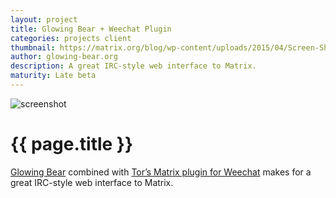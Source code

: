 ```yaml
---
layout: project
title: Glowing Bear + Weechat Plugin
categories: projects client
thumbnail: https://matrix.org/blog/wp-content/uploads/2015/04/Screen-Shot-2015-04-21-at-17.36.43-400x284.png
author: glowing-bear.org
description: A great IRC-style web interface to Matrix.
maturity: Late beta
---
```


![screenshot](https://matrix.org/blog/wp-content/uploads/2015/04/Screen-Shot-2015-04-21-at-17.36.43-1080x581.png "{{ page.title }}")

# {{ page.title }}
[Glowing Bear](http://glowing-bear.org/) combined with [Tor’s Matrix plugin for Weechat](./weechat.html) makes for a great IRC-style web interface to Matrix.
